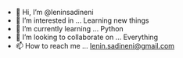 - 👋 Hi, I’m @leninsadineni
- 👀 I’m interested in ... Learning new things
- 🌱 I’m currently learning ... Python
- 💞️ I’m looking to collaborate on ... Everything
- 📫 How to reach me ... lenin.sadineni@gmail.com

<!---
leninsadineni/leninsadineni is a ✨ special ✨ repository because its `README.md` (this file) appears on your GitHub profile.
You can click the Preview link to take a look at your changes.
--->
